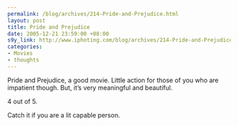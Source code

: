```yaml
--- 
permalink: /blog/archives/214-Pride-and-Prejudice.html
layout: post
title: Pride and Prejudice
date: 2005-12-21 23:59:00 +08:00
s9y_link: http://www.iphoting.com/blog/archives/214-Pride-and-Prejudice.html
categories: 
- Movies
- thoughts
---
```

<p class="whiteline"><p>Pride and Prejudice, a good movie. Little action for those of you who are impatient though. But, it&#8217;s very meaningful and beautiful.</p>
</p><p class="whiteline"><p>4 out of 5.</p>
</p><p class="break"><p>Catch it if you are a lit capable person.</p></p>
